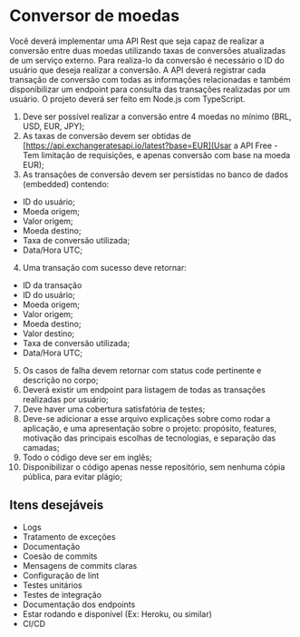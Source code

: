 # Conversor de moedas

Você deverá implementar uma API Rest que seja capaz de realizar a conversão entre duas moedas utilizando taxas de conversões atualizadas de um serviço externo.
Para realiza-lo da conversão é necessário o ID do usuário que deseja realizar a conversão.
A API deverá registrar cada transação de conversão com todas as informações relacionadas e também disponibilizar um endpoint para consulta das transações realizadas por um usuário.
O projeto deverá ser feito em Node.js com TypeScript.
1. Deve ser possível realizar a conversão entre 4 moedas no mínimo (BRL, USD, EUR, JPY);
2. As taxas de conversão devem ser obtidas de [https://api.exchangeratesapi.io/latest?base=EUR](Usar a API Free - Tem limitação de requisições, e apenas conversão com base na moeda EUR);
3. As transações de conversão devem ser persistidas no banco de dados (embedded) contendo:
  * ID do usuário;
  * Moeda origem;
  * Valor origem;
  * Moeda destino;
  * Taxa de conversão utilizada;
  * Data/Hora UTC;
4. Uma transação com sucesso deve retornar:
  * ID da transação
  * ID do usuário;
  * Moeda origem;
  * Valor origem;
  * Moeda destino;
  * Valor destino;
  * Taxa de conversão utilizada;
  * Data/Hora UTC;
5. Os casos de falha devem retornar com status code pertinente e descrição no corpo;
6. Deverá existir um endpoint para listagem de todas as transações realizadas por usuário;
7. Deve haver uma cobertura satisfatória de testes;
8. Deve-se adicionar a esse arquivo explicações sobre como rodar a aplicação, e uma apresentação sobre o projeto: propósito, features, motivação das principais escolhas de tecnologias, e separação das camadas;
9. Todo o código deve ser em inglês;
10. Disponibilizar o código apenas nesse repositório, sem nenhuma cópia pública, para evitar plágio; 

## Itens desejáveis

* Logs
* Tratamento de exceções
* Documentação
* Coesão de commits
* Mensagens de commits claras
* Configuração de lint
* Testes unitários
* Testes de integração
* Documentação dos endpoints
* Estar rodando e disponível (Ex: Heroku, ou similar)
* CI/CD
